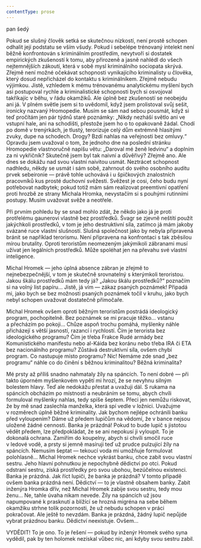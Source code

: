 ```yaml
---
contentType: prose
---
```


<section>

pan šedý

Pokud se slušný člověk setká se skutečnou nízkostí, není prostě schopen odhalit její podstatu se vším všudy. Pokud i sebelépe trénovaný intelekt není běžně konfrontován s kriminálním prostředím, nevytvoří si dostatek empirických zkušeností k tomu, aby přirozeně a jasně nahlédl do všech nejtemnějších zákoutí, která v sobě mysl kriminálního sociopata skrývá. Zřejmě není možné očekávat schopnosti vynikajícího kriminalisty u člověka, který dosud nepřicházel do kontaktu s kriminálníkem. Zřejmě nebudu výjimkou. Jistě, vzhledem k mému trénovanému analytickému myšlení bych asi postupoval rychle a kriminalistické schopnosti bych si osvojoval takříkajíc v běhu, v řádu okamžiků. Ale úplně bez zkušeností se neobejdu ani já. V plném světle jsem si to uvědomil, když jsem prolistoval svůj sešit, ironicky nazvaný Hromopedie. Musím se sám nad sebou pousmát, když si teď pročítám jen pár týdnů staré poznámky: „Nikdy nezháší světlo ani ve vstupní hale, ani na schodišti, přestože jsem ho o to opakovaně žádal. Chodí po domě v trenýrkách, je tlustý, terorizuje celý dům extrémně hlasitými zvuky, dupe na schodech. Drogy? Bzdí nahlas na veřejnosti bez omluvy.“ Opravdu jsem uvažoval o tom, že jednoho dne na poslední stránku Hromopedie vlastnoručně napíšu větu: „Daroval mé ženě ledvinu“ a doplním za ni vykřičník? Skutečně jsem byl tak naivní a důvěřivý? Zřejmě ano. Ale dnes se dokážu nad svou vlastní naivitou usmát. Neztrácet schopnost nadhledu, někdy se usmát i sám sobě, zahrnout do svého osobního auditu prvek sebeironie — právě tohle uchovává i u špičkových znalostních pracovníků kus prosté duchovní svěžesti. Svěžest je cosi, čeho budu nyní potřebovat nadbytek; pokud totiž mám sám realizovat preemtivní opatření proti hrozbě ze strany Michala Hromka, nevystačím si s pouhými rutinními postupy. Musím uvažovat svěže a neotřele.

Při prvním pohledu by se snad mohlo zdát, že někdo jako já je proti protřelému gaunerovi vlastně bez prostředků. Švagr se zjevně neštítí použít jakýchkoli prostředků, v tom je jeho destruktivní síla, zatímco já mám jakoby svázané ruce vlastní slušností. Slušná společnost jako by nebyla připravená bránit se například terorismu. Není připravena na konfrontaci s tak zběsilou mírou brutality. Oproti teroristům neomezeným jakýmikoli zábranami musí užívat jen legálních prostředků. Může spoléhat jen na převahu své vlastní inteligence.

Michal Hromek — jeho úplná absence zábran je zřejmě to nejnebezpečnější, v tom je skutečně srovnatelný s kterýmkoli teroristou. Jakou škálu prostředků mám tedy já? „Jakou škálu prostředků?“ poznačím si na volný list papíru… Jistě, já vím — zákaz psaných poznámek! Připadá mi, jako bych se bez možnosti psaných poznámek točil v kruhu, jako bych nebyl schopen uvažovat dostatečně přímočaře.

Michal Hromek ovšem oproti běžným teroristům postrádá ideologický program, pochopitelně. Bez poznámek se mi pracuje těžko… vstanu a přecházím po pokoji… Chůze aspoň trochu pomáhá, myšlenky náhle přicházejí s větší jasností, razancí i rychlostí. Čím je terorista bez ideologického programu? Čím je třeba Frakce Rudé armády bez Komunistického manifestu nebo al-Káida bez koránu nebo třeba IRA či ETA bez nacionálního programu? Zůstává destruktivní síla, ovšem chybí program. Co nastupuje místo programu? Nic! Nemáme zde snad „bez programu“ náhle co do činění s běžnou kriminalitou? Běžná kriminalita?

Mé prsty až příliš snadno nahmataly žíly na spáncích. To není dobré — při takto úporném myšlenkovém vypětí mi hrozí, že se nevyhnu silným bolestem hlavy. Teď ale nedokážu přestat a uvažuji dál. S rukama na spáncích obcházím po místnosti a neubráním se tomu, abych chvíli formuloval myšlenky nahlas, tedy spíše šeptem. Přeci jen nemůžu riskovat, že by mě snad zaslechla manželka, která spí vedle v ložnici. Uvažujme v rozměrech úplně běžné kriminality. Jak bychom nejlépe ochránili banku před vyloupením? Dáme už předem lupičům na vědomí, že v bance nejsou uložené žádné cennosti. Banka je prázdná! Pokud to bude lupič s jistotou vědět předem, lze předpokládat, že se ani nepokusí ji vyloupit. To je dokonalá ochrana. Zamířím do koupelny, abych si chvíli smočil ruce v ledové vodě, a prsty si jemně masíruji teď už prudce pulzující žíly na spáncích. Nemusím šeptat — tekoucí voda mi umožňuje formulovat polohlasně… Michal Hromek nechce vykrást banku, chce zabít svou vlastní sestru. Jeho hlavní pohnutkou je nepochybně dědictví po otci. Pokud odstraní sestru, získá prostředky pro svou ubohou, bezúčelnou existenci. Banka je prázdná. Jak říct lupiči, že banka je prázdná? V tomto případě ovšem banka prázdná není. Dědictví — to je vlastně obsahem banky. Zabít inženýra Hromka dřív, než Michal Hromek zabije svou sestru, tedy mou ženu… Ne, tahle úvaha nikam nevede. Žíly na spáncích už jsou napumpované k prasknutí a blížící se hrozná migréna na sebe během okamžiku strhne tolik pozornosti, že už nebudu schopen v práci pokračovat. Ale ještě to nevzdám. Banka je prázdná, žádný lupič nepůjde vybrat prázdnou banku. Dědictví neexistuje. Ovšem…

VYDĚDIT! To je ono. To je řešení — pokud by inženýr Hromek svého syna vydědil, pak by ten holomek nezískal vůbec nic, ani kdyby svou sestru zabil.

</section>
